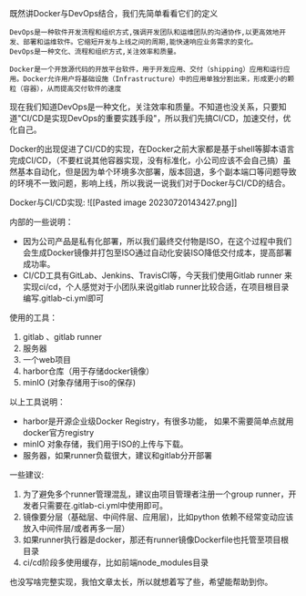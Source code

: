 既然讲Docker与DevOps结合，我们先简单看看它们的定义

```
DevOps是一种软件开发流程和组织方式,强调开发团队和运维团队的沟通协作,以更高效地开发、部署和运维软件。它缩短开发与上线之间的周期,能快速响应业务需求的变化。
DevOps是一种文化、流程和组织方式,关注效率和质量。
```
```
Docker是一个开放源代码的开放平台软件，用于开发应用、交付（shipping）应用和运行应用。Docker允许用户将基础设施（Infrastructure）中的应用单独分割出来，形成更小的颗粒（容器），从而提高交付软件的速度
```
现在我们知道DevOps是一种文化，关注效率和质量。不知道也没关系，只要知道"CI/CD是实现DevOps的重要实践手段"，所以我们先搞CI/CD，加速交付，优化自己。

Docker的出现促进了CI/CD的实现，在Docker之前大家都是基于shell等脚本语言完成CI/CD，（不要杠说其他容器实现，没有标准化，小公司应该不会自己搞）虽然基本自动化，但是因为单个环境多次部署，版本回退，多个副本端口等问题导致的环境不一致问题，影响上线，所以我说一说我们对于Docker与CI/CD的结合。

Docker与CI/CD实现:
![[Pasted image 20230720143427.png]]

内部的一些说明：
- 因为公司产品是私有化部署，所以我们最终交付物是ISO，在这个过程中我们会生成Docker镜像并打包至ISO通过自动化安装ISO降低交付成本，提高部署成功率。
- CI/CD工具有GitLab、Jenkins、TravisCI等，今天我们使用Gitlab runner 来实现ci/cd，个人感觉对于小团队来说gitlab runner比较合适，在项目根目录编写.gitlab-ci.yml即可

使用的工具：
1. gitlab 、gitlab runner
3. 服务器 
4. 一个web项目
5. harbor仓库（用于存储docker镜像）
6. minIO (对象存储用于iso的保存)

以上工具说明：
- harbor是开源企业级Docker Registry，有很多功能， 如果不需要简单点就用docker官方registry
- minIO 对象存储，我们用于ISO的上传与下载。
- 服务器，如果runner负载很大，建议和gitlab分开部署


一些建议:
1. 为了避免多个runner管理混乱，建议由项目管理者注册一个group runner，开发者只需要在.gitlab-ci.yml中使用即可。
2. 镜像要分层（基础层、中间件层、应用层)，比如python 依赖不经常变动应该放入中间件层/或者再多一层）
3. 如果runner执行器是docker，那还有runner镜像Dockerfile也托管至项目根目录
4. ci/cd阶段多使用缓存，比如前端node_modules目录

也没写啥完整实现，我怕文章太长，所以就想着写了些，希望能帮助到你。
